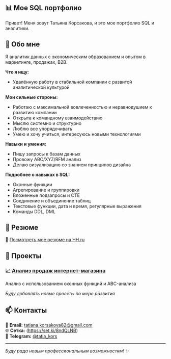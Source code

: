 ## 📊 Мое SQL портфолио

Привет! Меня зовут Татьяна Корсакова, и это мое портфолио SQL и аналитики.

## 🎯 Обо мне
Я аналитик данных с экономическим образованием и опытом в маркетинге, продажах, B2B.

**Что я ищу:**
- Удалённую работу в стабильной компании с развитой аналитической культурой

**Мои сильные стороны:**
- Работаю с максимальной вовлеченностью и неравнодушием к развитию компании
- Открыта к командному взаимодействию
- Мыслю системно и структурно
- Люблю все упорядочивать
- Умею и хочу учиться, интересуюсь новыми технологиями

**Навыки и умения:**
- Пишу запросы к базам данных
- Провожу ABC/XYZ/RFM анализ
- Делаю визуализацию со знанием принципов дизайна

**Подробнее о навыках в SQL:**
- Оконные функции
- Агрегирование и группировки
- Вложенные подзапросы и CTE
- Соединение и объединение таблиц
- Текстовые функции, дата и время, регулярные выражения
- Команды DDL, DML

## 📄 Резюме
📎 [Посмотреть мое резюме на HH.ru](https://spb.hh.ru/resume/ba362c79ff0c8e1a670039ed1f584149304454)

## 📂 Проекты

### 📈 [Анализ продаж интернет-магазина](sql_top_3_and_ABC/)
Анализ с использованием оконных функций и ABC-анализа

*Буду добавлять новые проекты по мере развития*

## 📫 Контакты

📧 **Email:** [tatiana.korsakova82@gmail.com](mailto:tatiana.korsakova82@gmail.com)  
🌐 **Сетка:** (https://set.ki/8ndQLNB)  
📱 **Telegram:** [@tatia_kors](https://t.me/tatia_kors)

---

*Буду рада новым профессиональным возможностям!* ✨